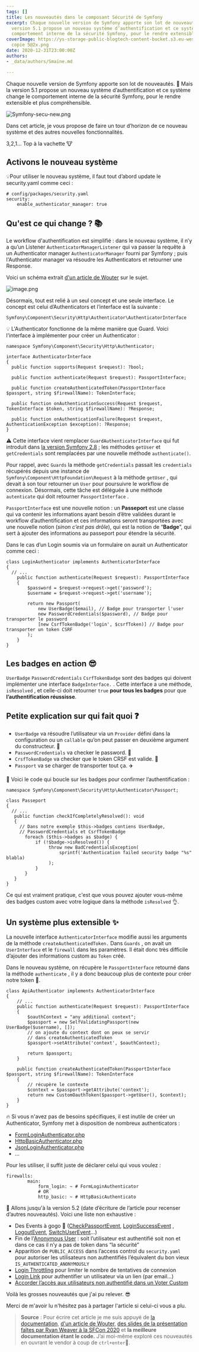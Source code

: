 ```yaml
---
tags: []
title: Les nouveautés dans le composant Sécurité de Symfony
excerpt: Chaque nouvelle version de Symfony apporte son lot de nouveautés. Mais la
  version 5.1 propose un nouveau système d’authentification et ce système change le
  comportement interne de la sécurité Symfony, pour le rendre extensible et plus compréhensible.
coverImage: https://ys-storage-public-blogtech-content-bucket.s3.eu-west-3.amazonaws.com/maj-security-symfony
  copie 5@2x.png
date: 2020-12-31T23:00:00Z
authors:
- _data/authors/Smaïne.md

---
```

Chaque nouvelle version de Symfony apporte son lot de nouveautés. 🥰 Mais la version 5.1 propose un nouveau système d’authentification et ce système change le comportement interne de la sécurité Symfony, pour le rendre extensible et plus compréhensible.

![Symfony-secu-new.png](https://yousign.slite.com/api/files/qJqX78Jr7G/Symfony-secu-new.png "Résumé des nouveautés Symfony - Source : Symfony")

Dans cet article, je vous propose de faire un tour d’horizon de ce nouveau système et des autres nouvelles fonctionnalités.

3,2,1… Top à la vachette 🐮

## Activons le nouveau système

💡Pour utiliser le nouveau système, il faut tout d’abord update le security.yaml comme ceci :

    # config/packages/security.yaml
    security:
        enable_authenticator_manager: true

## Qu'est ce qui change ? 📚

Le workflow d'authentification est simplifié : dans le nouveau système, il n’y a qu’un Listener `AuthenticatorManagerListener` qui va passer la requête à un Authenticator manager `AuthenticatorManager` fourni par Symfony ; puis l'Authenticator manager va résoudre les Authenticators et retourner une Response.

Voici un schéma extrait [d'un article de Wouter](https://wouterj.nl/2020/04/authenticators-new-symfony-security) sur le sujet.

![image.png](https://yousign.slite.com/api/files/sOZsHphyZN/image.png "Source : Wouter J")

Désormais, tout est relié à un seul concept et une seule interface. Le concept est celui d’Authenticators et l’interface est la suivante :

`Symfony\Component\Security\Http\Authenticator\AuthenticatorInterface`

💡 L'Authenticator fonctionne de la même manière que Guard. Voici l'interface à implémenter pour créer un Authenticator :

    namespace Symfony\Component\Security\Http\Authenticator;
    
    interface AuthenticatorInterface
    {
      public function supports(Request $request): ?bool; 
        
      public function authenticate(Request $request): PassportInterface;
        
      public function createAuthenticatedToken(PassportInterface $passport, string $firewallName): TokenInterface;
        
      public function onAuthenticationSuccess(Request $request, TokenInterface $token, string $firewallName): ?Response;
        
      public function onAuthenticationFailure(Request $request, AuthenticationException $exception): ?Response;
    }

⚠️ Cette interface vient remplacer `GuardAuthenticatorInterface` qui fut introduit dans [la version Symfony 2.8](https://symfony.com/blog/new-in-symfony-2-8-guard-authentication-component) ; les méthodes `getUser` et `getCredentials` sont remplacées par une nouvelle méthode `authenticate()`.

Pour rappel, avec `Guards` la méthode `getCredentials` passait les `credentials` récupérés depuis une instance de `Symfony\Component\HttpFoundation\Request` à la méthode `getUser` , qui devait à son tour retourner un `User` pour poursuivre le workflow de connexion. Désormais, cette tâche est déléguée à une méthode `autenticate` qui doit retourner `PassportInterface` .

`PassportInterface` est une nouvelle notion : un **Passeport** est une classe qui va contenir les informations ayant besoin d’être validées durant le workflow d’authentification et ces informations seront transportées avec une nouvelle notion (_sinon c’est pas drôle_), qui est la notion de “**Badge**”, qui sert à ajouter des informations au passeport pour étendre la sécurité.

Dans le cas d’un Login soumis via un formulaire on aurait un Authenticator comme ceci :

    class LoginAuthenticator implements AuthenticatorInterface
    {
      // ...
        public function authenticate(Request $request): PassportInterface
        {
            $password = $request->request->get('password');
            $username = $request->request->get('username');
          
            return new Passport(
                new UserBadge($email), // Badge pour transporter l'user 
                new PasswordCredentials($password), // Badge pour transporter le password
                [new CsrfTokenBadge('login', $csrfToken)] // Badge pour transporter un token CSRF 
            );
        }
    } 

## Les badges en action 😎

`UserBadge` `PasswordCredentials` `CsrfTokenBadge` sont des badges qui doivent implémenter une interface `BadgeInterface.` . Cette interface a une méthode, `isResolved` , et celle-ci doit retourner `true` **pour tous les badges** pour que **l’authentification réussisse**.

## Petite explication sur qui fait quoi ❓

* `UserBadge` va résoudre l’utilisateur via un `Provider` défini dans la configuration ou un `callable` qu’on peut passer en deuxième argument du constructeur. 👤
* `PasswordCredentials` va checker le password. 🔐
* `CrsfTokenBadge` va checker que le token CRSF est valide. 🍪
* `Passport` va se charger de transporter tout ça. ✈️

💝 Voici le code qui boucle sur les badges pour confirmer l’authentification :

    namespace Symfony\Component\Security\Http\Authenticator\Passport;
    
    class Passeport
    {
      // ...
       public function checkIfCompletelyResolved(): void
       {
         // Dans notre exemple $this->badges contiens UserBadge, 
         // PasswordCredentials et CsrfTokenBadge
           foreach ($this->badges as $badge) {
               if (!$badge->isResolved()) {
                    throw new BadCredentialsException(
                        sprintf('Authentication failed security badge "%s" blabla)
                    );
               }
           }
       }
    }

Ce qui est vraiment pratique, c'est que vous pouvez ajouter vous-même des badges custom avec votre logique dans la méthode `isResolved` 👌.

## Un système plus extensible ✨

La nouvelle interface `AuthenticatorInterface` modifie aussi les arguments de la méthode `createAuthenticatedToken.` Dans `Guards` , on avait un `UserInterface` et le `firewall` dans les paramètres. Il était donc très difficile d’ajouter des informations custom au `Token` créé.

Dans le nouveau système, on récupère le `PassportInterface` retourné dans la méthode `authenticate` , il y a donc beaucoup plus de contexte pour créer notre token 🎉.

    class ApiAuthenticator implements AuthenticatorInterface
    {
        // ...
        public function authenticate(Request $request): PassportInterface
        {
            $oauthContext = "any additional context";
            $passport = new SelfValidatingPassport(new UserBadge($username), []);
            // on ajoute du context dont on peux se servir 
            // dans createAuthenticatedToken
            $passport->setAttribute('context', $oauthContext);
    
            return $passport;
        }
    
        public function createAuthenticatedToken(PassportInterface $passport, string $firewallName): TokenInterface
        {
            // récupère le contexte
            $context = $passport->getAttribute('context');
            return new CustomOauthToken($passport->getUser(), $context);
        }
    }

🔥 Si vous n'avez pas de besoins spécifiques, il est inutile de créer un Authenticator, Symfony met à disposition de nombreux authenticators :

* [FormLoginAuthenticator.php](https://github.com/symfony/security-http/blob/5.x/Authenticator/FormLoginAuthenticator.php)
* [HttpBasicAuthenticator.php](https://github.com/symfony/security-http/blob/5.x/Authenticator/HttpBasicAuthenticator.php)
* [JsonLoginAuthenticator.php](https://github.com/symfony/security-http/blob/5.x/Authenticator/JsonLoginAuthenticator.php)
* …

Pour les utiliser, il suffit juste de déclarer celui qui vous voulez :

    firewalls:
            main:
                form_login: ~ # FormLoginAuthenticator
                # OR
                http_basic: ~ # HttpBasicAuthenticato

🌠 Allons jusqu'à la version 5.2 (date d’écriture de l’article pour recenser d’autres nouveautés). Voici une liste non exhaustive :

* Des Events à gogo 🎁 ([CheckPassportEvent](https://github.com/symfony/security-http/blob/5.x/Event/CheckPassportEvent.php), [LoginSuccessEvent](https://github.com/symfony/security-http/blob/5.x/Event/LoginSuccessEvent.php) , [LogoutEvent](https://github.com/symfony/security-http/blob/5.x/Event/LogoutEvent.php), [SwitchUserEvent](https://github.com/symfony/security-http/blob/5.x/Event/SwitchUserEvent.php)…)
* Fin de l'[Anonymous User](https://symfony.com/doc/current/security.html#firewalls-authentication) : soit l’utilisateur est authentifié soit non et dans ce cas il n’y a pas de token dans “la sécurité”
* Apparition de `PUBLIC_ACCESS` dans l’access control du `security.yaml` pour autoriser les utilisateurs non authentifiés l’équivalent du bon vieux `IS_AUTHENTICATED_ANONYMOUSLY`
* [Login Throttling](https://symfony.com/blog/new-in-symfony-5-2-login-throttling) pour limiter le nombre de tentatives de connexion
* [Login Link](https://symfony.com/doc/current/security/login_link.html) pour authentifier un utilisateur via un lien (par email…)
* [Accorder l’accès aux utilisateurs non authentifié dans un Voter Custom](https://symfony.com/doc/current/security/experimental_authenticators.html#granting-anonymous-users-access-in-a-custom-voter)

Voilà les grosses nouveautés que j'ai pu relever. 😎

Merci de m'avoir lu n'hésitez pas à partager l'article si celui-ci vous a plu.

> **Source** : Pour écrire cet article je me suis appuyé de [la documentation](https://symfony.com/doc/current/security/experimental_authenticators.html), [d'un article de Wouter](https://wouterj.nl/2020/04/authenticators-new-symfony-security), [des slides de la présentation faîtes par Ryan Weaver à la SFCon 2020](https://speakerdeck.com/weaverryan/modern-security-with-symfonys-shiny-new-security-component) et **la meilleure documentation étant le code.** J’ai moi-même exploré ces nouveautés en ouvrant le vendor à coup de `ctrl+enter`🔦.